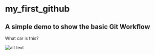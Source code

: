 # my_first_github
A simple demo to show the basic Git Workflow
---------------------------------------------
What car is this?


![alt text](https://www.nissan-global.com/EN/HERITAGE/img/modelDetail/068/image01.jpg)
